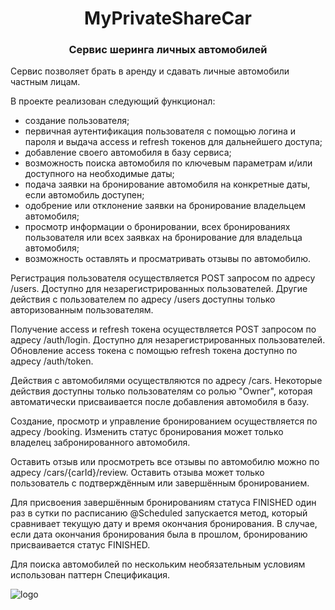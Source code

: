 <h1 align="center">MyPrivateShareCar</h1>

<h3 align="center">Сервис шеринга личных автомобилей</h3>

Сервис позволяет брать в аренду и сдавать личные автомобили частным лицам.

В проекте реализован следующий функционал:
- создание пользователя;
- первичная аутентификация пользователя с помощью логина и пароля и выдача access и refresh токенов для дальнейшего доступа;
- добавление своего автомобиля в базу сервиса;
- возможность поиска автомобиля по ключевым параметрам и/или доступного на необходимые даты;
- подача заявки на бронирование автомобиля на конкретные даты, если автомобиль доступен;
- одобрение или отклонение заявки на бронирование владельцем автомобиля;
- просмотр информации о бронировании, всех бронированиях пользователя или всех заявках на бронирование для владельца автомобиля;
- возможность оставлять и просматривать отзывы по автомобилю.

Регистрация пользователя осуществляется POST запросом по адресу /users. Доступно для незарегистрированных пользователей.
Другие действия с пользователем по адресу /users доступны только авторизованным пользователям.

Получение access и refresh токена осуществляется POST запросом по адресу /auth/login. Доступно для незарегистрированных пользователей.
Обновление access токена с помощью refresh токена доступно по адресу /auth/token.

Действия с автомобилями осуществляются по адресу /cars. 
Некоторые действия доступны только пользователям со ролью "Owner", которая автоматически присваивается после добавления автомобиля в базу.

Создание, просмотр и управление бронированием осуществляется по адресу /booking.
Изменить статус бронирования может только владелец забронированного автомобиля.

Оставить отзыв или просмотреть все отзывы по автомобилю можно по адресу /cars/{carId}/review.
Оставить отзыва может только пользователь с подтверждённым или завершённым бронированием.

Для присвоения завершённым бронированиям статуса FINISHED один раз в сутки по расписанию @Scheduled запускается метод, который сравнивает текущую дату и время окончания бронирования.
В случае, если дата окончания бронирования была в прошлом, бронированию присваивается статус FINISHED.

Для поиска автомобилей по нескольким необязательным условиям использован паттерн Спецификация.

<img src="https://imageup.ru/img259/4724274/myprivatesharecar.jpg" alt="logo">
